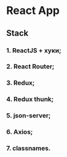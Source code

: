 # React App

## Stack
### 1. ReactJS + хуки;
### 2. React Router;
### 3. Redux;
### 4. Redux thunk;
### 5. json-server;
### 6. Axios;
### 7. classnames.
